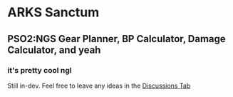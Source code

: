 # ARKS Sanctum
## PSO2:NGS Gear Planner, BP Calculator, Damage Calculator, and yeah
### it's pretty cool ngl

Still in-dev. Feel free to leave any ideas in the [Discussions Tab](https://github.com/joseph-bravo/arks-sanctum/discussions)
